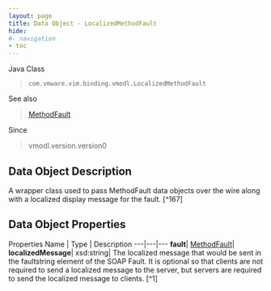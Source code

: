 ```yaml
---
layout: page
title: Data Object - LocalizedMethodFault
hide:
#- navigation
- toc
---
```






Java Class
> `com.vmware.vim.binding.vmodl.LocalizedMethodFault`

See also
> [MethodFault](vmodl.MethodFault.md)

Since
> vmodl.version.version0


## Data Object Description

A wrapper class used to pass MethodFault data objects over the wire along with a localized display message for the fault.
 [^167]



## Data Object Properties
Properties
Name |  Type |  Description
---|---|---
**fault**| [MethodFault](vmodl.MethodFault.md)|
**localizedMessage**|  xsd:string|  The localized message that would be sent in the faultstring element of the SOAP Fault. It is optional so that clients are not required to send a localized message to the server, but servers are required to send the localized message to clients. [^1]


 
